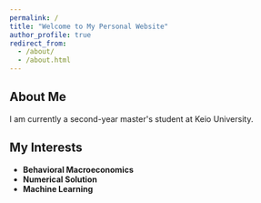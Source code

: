 ```yaml
---
permalink: /
title: "Welcome to My Personal Website"
author_profile: true
redirect_from: 
  - /about/
  - /about.html
---
```


## About Me

I am currently a second-year master's student at Keio University.

## My Interests

- **Behavioral Macroeconomics**
- **Numerical Solution**
- **Machine Learning**

